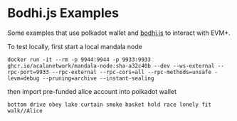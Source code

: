 # Bodhi.js Examples
Some examples that use polkadot wallet and [bodhi.js](https://github.com/AcalaNetwork/bodhi.js/) to interact with EVM+.

To test locally, first start a local mandala node
```
docker run -it --rm -p 9944:9944 -p 9933:9933 ghcr.io/acalanetwork/mandala-node:sha-a32c40b --dev --ws-external --rpc-port=9933 --rpc-external --rpc-cors=all --rpc-methods=unsafe -levm=debug --pruning=archive --instant-sealing
```

then import pre-funded alice account into polkadot wallet
```
bottom drive obey lake curtain smoke basket hold race lonely fit walk//Alice
```
